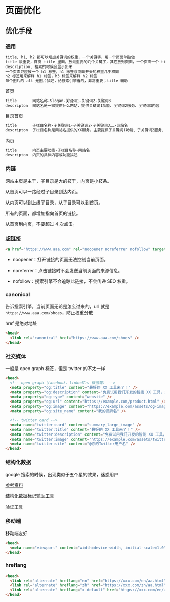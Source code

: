 # 页面优化

## 优化手段

### 通用

```sh
title, h1, h2 都可以增加关键词的权重，一个关键字，用一个页面单独做
title 最重要，首页 title 里面，放最重要的几个关键字，其它放到页面，一个页面一个 title
description, 搜索的时候会显示出来
一个页面只应放一个 h1 标签，h1 标签与页面开头的权重几乎相同
h2 标签用来解释 h1 标签，h3 标签来解释 h2 标签
每个图片的 alt 是图片描述，给搜索引擎看的，非常重要；title 辅助
```

首页

```sh
title       网站名称-Slogan-关键词1-关键词2-关键词3
descripton  网站名是一家提供什么网站，提供关键词1功能、关键词2服务、关键词3内容
```

目录首页

```sh
title       子栏目名称-子关键词1-子关键词2-子关键词3……-网站名
descripton  子栏目名称是网站名提供的XX服务，主要提供子关键词1功能、子关键词2服务、子关键词3内容
```

内页

```sh
title       内页主要功能-子栏目名称-网站名
descripton  内页的具体内容或功能描述
```

### 内链

网站主页是主干，子目录是大的枝干，内页是小枝条。

从首页可以一路经过子目录到达内页。

从内页可以到上级子目录，从子目录可以到首页。

所有的页面，都增加指向首页的链接。

从首页到内页，不要超过 4 次点击。

### 超链接

```html
<a href="https://www.aaa.com" rel="noopener noreferrer nofollow" target="_blank">点击访问 aaa</a>
```

- noopener：打开链接的页面无法控制当前页面。

- noreferrer：点击链接时不会发送当前页面的来源信息。

- nofollow：搜索引擎不会追踪此链接，不会传递 SEO 权重。

### canonical

告诉搜索引擎，当前页面无论是怎么过来的，url 就是 `https://www.aaa.com/shoes`，防止权重分散

href 是绝对地址

```html
<head>
  <link rel="canonical" href="https://www.aaa.com/shoes" />
</head>
```

### 社交媒体

一般是 open graph 标签，但是 twitter 的不太一样

```html
<head>
  <!-- open graph（facebook、linkedIn、微信等） -->
  <meta property="og:title" content="最好的 XX 工具来了！" />
  <meta property="og:description" content="免费试用我们开发的智能 XX 工具，效率提高 300%。" />
  <meta property="og:type" content="website" />
  <meta property="og:url" content="https://example.com/product.html" />
  <meta property="og:image" content="https://example.com/assets/og-image.jpg" />
  <meta property="og:site_name" content="我的品牌名" />

  <!-- twitter card -->
  <meta name="twitter:card" content="summary_large_image" />
  <meta name="twitter:title" content="最好的 XX 工具来了！" />
  <meta name="twitter:description" content="免费试用我们开发的智能 XX 工具，效率提高 300%。" />
  <meta name="twitter:image" content="https://example.com/assets/twitter-image.jpg" />
  <meta name="twitter:site" content="@你的Twitter用户名" />
</head>
```

### 结构化数据

google 搜索的时候，出现类似于五个星的效果，迷惑用户

[参考资料](https://developers.google.com/search/docs/appearance/structured-data/intro-structured-data?hl=zh-cn)

[结构化数据标记辅助工具](https://www.google.com/webmasters/markup-helper/?hl=zh)

[验证工具](https://search.google.com/test/rich-results?hl=zh-cn)

### 移动端

移动端友好

```html
<head>
  <meta name="viewport" content="width=device-width, initial-scale=1.0" />
</head>
```

### hreflang

```html
<head>
  <link rel="alternate" hreflang="en" href="https://xxx.com/en/aa.html" />
  <link rel="alternate" hreflang="zh" href="https://xxx.com/zh/aa.html" />
  <link rel="alternate" hreflang="x-default" href="https://xxx.com/en/aa.html" />
</head>
```
